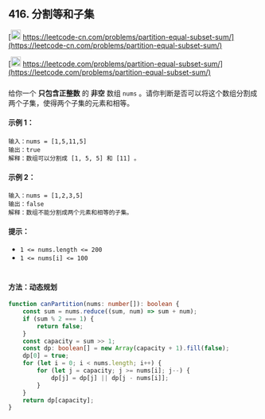 ## 416. 分割等和子集

[<img src="https://static.leetcode-cn.com/cn-mono-assets/production/assets/logo-dark-cn.c42314a8.svg" height="20" /> https://leetcode-cn.com/problems/partition-equal-subset-sum/](https://leetcode-cn.com/problems/partition-equal-subset-sum/)

[<img src="https://assets.leetcode.com/static_assets/public/webpack_bundles/images/logo-dark.e99485d9b.svg" height="20"/> https://leetcode.com/problems/partition-equal-subset-sum/](https://leetcode.com/problems/partition-equal-subset-sum/)

###

给你一个 **只包含正整数** 的 **非空** 数组 `nums` 。请你判断是否可以将这个数组分割成两个子集，使得两个子集的元素和相等。

#### 示例 1：

```
输入：nums = [1,5,11,5]
输出：true
解释：数组可以分割成 [1, 5, 5] 和 [11] 。
```

#### 示例 2：

```
输入：nums = [1,2,3,5]
输出：false
解释：数组不能分割成两个元素和相等的子集。
```

#### 提示：

-   `1 <= nums.length <= 200`
-   `1 <= nums[i] <= 100`

#

#### 方法：动态规划

```ts
function canPartition(nums: number[]): boolean {
    const sum = nums.reduce((sum, num) => sum + num);
    if (sum % 2 === 1) {
        return false;
    }
    const capacity = sum >> 1;
    const dp: boolean[] = new Array(capacity + 1).fill(false);
    dp[0] = true;
    for (let i = 0; i < nums.length; i++) {
        for (let j = capacity; j >= nums[i]; j--) {
            dp[j] = dp[j] || dp[j - nums[i]];
        }
    }
    return dp[capacity];
}
```
